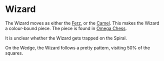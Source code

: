 # Wizard

The Wizard moves as either the [Ferz](ferz.html), or the 
[Camel](camel.html). This makes the Wizard a colour-bound piece.
The piece is found in [Omega Chess](#wiki).

It is unclear whether the Wizard gets trapped on the Spiral.

On the Wedge, the Wizard follows a pretty pattern, visiting 50% 
of the squares.
